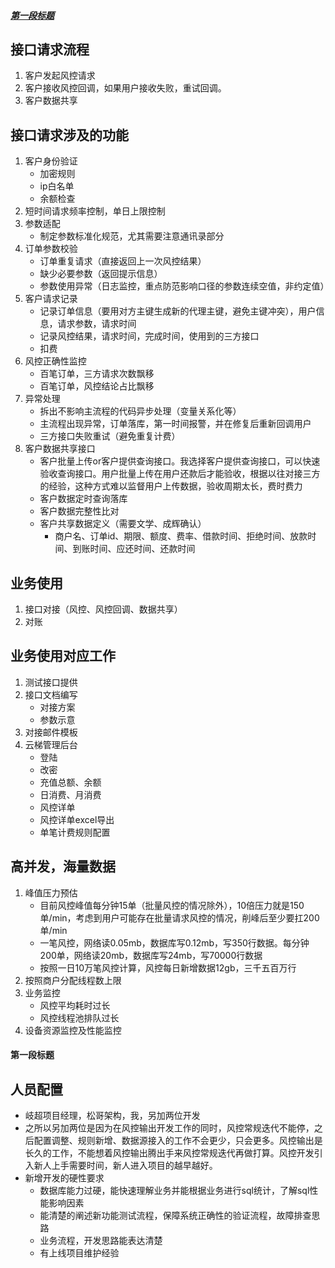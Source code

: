 
##### <a href="#第一段的锚点名称">第一段标题</a>

## 接口请求流程
1. 客户发起风控请求
2. 客户接收风控回调，如果用户接收失败，重试回调。
3. 客户数据共享

## 接口请求涉及的功能
1. 客户身份验证
    - 加密规则
    - ip白名单
    - 余额检查
2. 短时间请求频率控制，单日上限控制
3. 参数适配
    - 制定参数标准化规范，尤其需要注意通讯录部分 
4. 订单参数校验
    - 订单重复请求（直接返回上一次风控结果）
    - 缺少必要参数（返回提示信息）
    - 参数使用异常（日志监控，重点防范影响口径的参数连续空值，非约定值）
4. 客户请求记录
    - 记录订单信息（要用对方主键生成新的代理主键，避免主键冲突），用户信息，请求参数，请求时间
    - 记录风控结果，请求时间，完成时间，使用到的三方接口
    - 扣费
5. 风控正确性监控
    - 百笔订单，三方请求次数飘移
    - 百笔订单，风控结论占比飘移
6. 异常处理
    - 拆出不影响主流程的代码异步处理（变量关系化等）
    - 主流程出现异常，订单落库，第一时间报警，并在修复后重新回调用户
    - 三方接口失败重试（避免重复计费）
7. 客户数据共享接口
    - 客户批量上传or客户提供查询接口。我选择客户提供查询接口，可以快速验收查询接口。用户批量上传在用户还款后才能验收，根据以往对接三方的经验，这种方式难以监督用户上传数据，验收周期太长，费时费力
    - 客户数据定时查询落库
    - 客户数据完整性比对
    - 客户共享数据定义（需要文学、成辉确认）
        - 商户名、订单id、期限、额度、费率、借款时间、拒绝时间、放款时间、到账时间、应还时间、还款时间

## 业务使用
1. 接口对接（风控、风控回调、数据共享）
2. 对账

## 业务使用对应工作
1. 测试接口提供
2. 接口文档编写
    - 对接方案
    - 参数示意
3. 对接邮件模板
4. 云梯管理后台
    - 登陆
    - 改密
    - 充值总额、余额
    - 日消费、月消费
    - 风控详单
    - 风控详单excel导出
    - 单笔计费规则配置

## 高并发，海量数据
1. 峰值压力预估
    - 目前风控峰值每分钟15单（批量风控的情况除外），10倍压力就是150单/min，考虑到用户可能存在批量请求风控的情况，削峰后至少要扛200单/min
    - 一笔风控，网络读0.05mb，数据库写0.12mb，写350行数据。每分钟200单，网络读20mb，数据库写24mb，写70000行数据
    - 按照一日10万笔风控计算，风控每日新增数据12gb，三千五百万行
2. 按照商户分配线程数上限
3. 业务监控
    - 风控平均耗时过长
    - 风控线程池排队过长
4. 设备资源监控及性能监控


#### <a name="第一段的锚点名称">第一段标题</a>

## 人员配置
- 岐超项目经理，松哥架构，我，另加两位开发
- 之所以另加两位是因为在风控输出开发工作的同时，风控常规迭代不能停，之后配置调整、规则新增、数据源接入的工作不会更少，只会更多。风控输出是长久的工作，不能想着风控输出腾出手来风控常规迭代再做打算。风控开发引入新人上手需要时间，新人进入项目的越早越好。
- 新增开发的硬性要求
    - 数据库能力过硬，能快速理解业务并能根据业务进行sql统计，了解sql性能影响因素
    - 能清楚的阐述新功能测试流程，保障系统正确性的验证流程，故障排查思路
    - 业务流程，开发思路能表达清楚
    - 有上线项目维护经验
